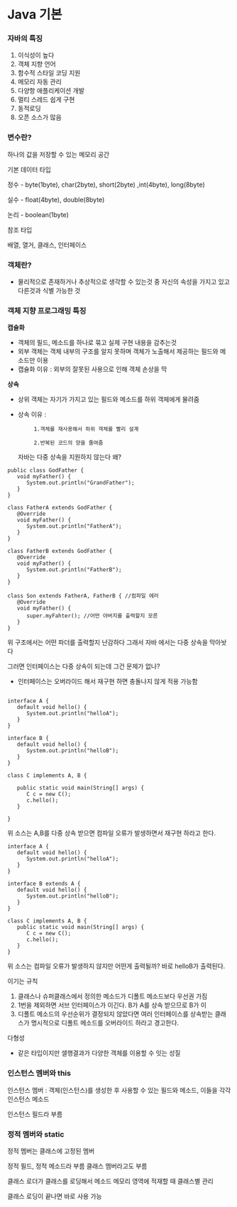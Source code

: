 # Java 기본

### 자바의 특징

1. 이식성이 높다
2. 객체 지향 언어
3. 함수적 스타일 코딩 지원
4. 메모리 자동 관리
5. 다양항 애플리케이션 개발
6. 멀티 스레드 쉽게 구현
7. 동적로딩
8. 오픈 소스가 많음

### 변수란?

하나의 값을 저장할 수 있는 메모리 공간

기본 데이터 타입

정수 - byte\(1byte\), char\(2byte\), short\(2byte\) ,int\(4byte\), long\(8byte\)

실수 - float\(4byte\), double\(8byte\)

논리 -  boolean\(1byte\)

참조 타입

배열, 열거, 클래스, 인터페이스

### 객체란? 

* 물리적으로 존재하거나 추상적으로 생각할 수 있는것 중 자신의 속성을 가지고 있고 다른것과 식별 가능한 것

### 객체 지향 프로그래밍 특징

**캡슐화**

* 객체의 필드, 메소드를 하나로 묶고 실제 구현 내용을 감추는것
* 외부 객체는 객체 내부의 구조를 알지 못하며 객체가 노출해서 제공하는 필드와 메소드만 이용
* 캡슐화 이유  : 외부의 잘못된 사용으로 인해 객체 손상을 막

**상속**

* 상위 객체는 자기가 가지고 있는 필드와 메소드를 하위 객체에게 물려줌
* 상속 이유 : 

           1.객체를 재사용해서 하위 객체를 빨리 설계 

           2.반복된 코드의 양을 줄여줌

  자바는 다중 상속을 지원하지 않는다 왜?

```text
public class GodFather {
   void myFather() {
      System.out.println("GrandFather");
   }
}

class FatherA extends GodFather {
   @Override
   void myFather() {
      System.out.println("FatherA");
   }
}

class FatherB extends GodFather {
   @Override
   void myFather() {
      System.out.println("FatherB");
   }
}

class Son extends FatherA, FatherB { //컴파일 에러
   @Override
   void myFather() {
      super.myFahter(); //어떤 아버지를 출력할지 모른
   }
}
```

 위 구조에서는 어떤 파더를 출력할지 난감하다 그래서 자바 에서는 다중 상속을 막아놧다

그러면 인터페이스는 다중 상속이 되는데 그건 문제가 없나?

 - 인터페이스는 오버라이드 해서 재구현 하면 충돌나지 않게 적용 가능함

```text

interface A {
   default void hello() {
      System.out.println("helloA");
   }
}

interface B {
   default void hello() {
      System.out.println("helloB");
   }
}

class C implements A, B {
   
   public static void main(String[] args) {
      C c = new C();
      c.hello();
   }

}
```

위 소스는 A,B를 다중 상속 받으면 컴파일 오류가 발생하면서 재구현 하라고 한다.



```text
interface A {
   default void hello() {
      System.out.println("helloA");
   }
}

interface B extends A {
   default void hello() {
      System.out.println("helloB");
   }
}

class C implements A, B {
   public static void main(String[] args) {
      C c = new C();
      c.hello();
   }
}
```

 위 소스는 컴파일 오류가 발생하지 않지만 어떤게 출력될까? 바로 helloB가 출력된다.

이기는 규칙

1. 클래스나 슈퍼클래스에서 정의한 메소드가 디폴트 메소드보다 우선권 가짐
2. 1번을 제외하면 서브 인터페이스가 이긴다. B가 A를 상속 받으므로 B가 이
3. 디폴트 메소드의 우선순위가 결정되지 않았다면 여러 인터페이스를 상속받는 클래스가 명시적으로 디폴트 메소드를 오버라이드 하라고 경고한다.

다형성

 - 같은 타입이지만 샐행결과가 다양한 객체를 이용할 수 잇는 성질

### 인스턴스 멤버와 this

인스턴스 멤버 : 객체\(인스턴스\)를 생성한 후 사용할 수 있는 필드와 메소드, 이들을 각각 인스턴스 메소드

인스턴스 필드라 부름

### 정적 멤버와 static

정적 멤버는 클래스에 고정된 멤버

정적 필드, 정적 메소드라 부름 클래스 멤버라고도 부름

클래스 로더가 클래스를 로딩해서 메소드 메모리 영역에 적재할 때 클래스별 관리

클래스 로딩이 끝나면 바로 사용 가능













